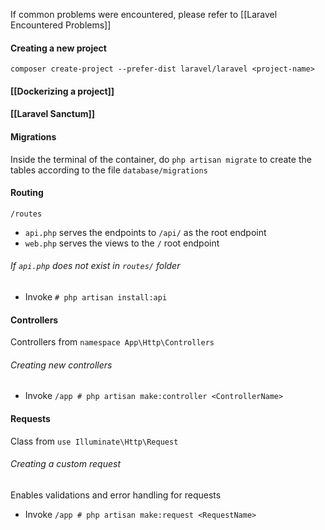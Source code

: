 If common problems were encountered, please refer to [[Laravel Encountered Problems]]
#### Creating a new project
`composer create-project --prefer-dist laravel/laravel <project-name>`

#### [[Dockerizing a project]]
#### [[Laravel Sanctum]]


#### Migrations
Inside the terminal of the container, do `php artisan migrate` to create the tables according to the file `database/migrations`


#### Routing
`/routes`
- `api.php` serves the endpoints to `/api/` as the root endpoint
- `web.php` serves the views to the `/` root endpoint

###### If `api.php` does not exist in `routes/` folder
- Invoke `# php artisan install:api` 

#### Controllers
Controllers from `namespace App\Http\Controllers`

###### Creating new controllers
- Invoke `/app # php artisan make:controller <ControllerName>`

#### Requests
Class from `use Illuminate\Http\Request`
###### Creating a custom request
Enables validations and error handling for requests
- Invoke `/app # php artisan make:request <RequestName>`


